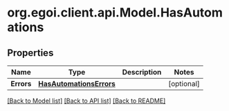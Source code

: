
# org.egoi.client.api.Model.HasAutomations

## Properties

Name | Type | Description | Notes
------------ | ------------- | ------------- | -------------
**Errors** | [**HasAutomationsErrors**](HasAutomationsErrors.md) |  | [optional] 

[[Back to Model list]](../README.md#documentation-for-models)
[[Back to API list]](../README.md#documentation-for-api-endpoints)
[[Back to README]](../README.md)

